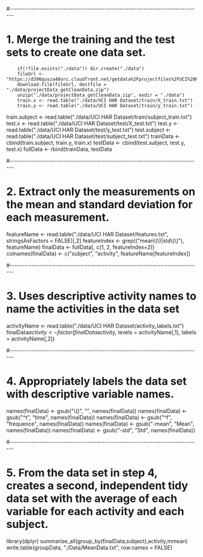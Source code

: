 #-------------------------------------------------------------------------------
# 1. Merge the training and the test sets to create one data set.
        if(!file.exists("./data")) dir.create("./data")
        fileUrl <- "https://d396qusza40orc.cloudfront.net/getdata%2Fprojectfiles%2FUCI%20HAR%20Dataset.zip"
        download.file(fileUrl, destfile = "./data/projectData_getCleanData.zip")
        unzip("./data/projectData_getCleanData.zip", exdir = "./data")
        train.x <- read.table("./data/UCI HAR Dataset/train/X_train.txt")
        train.y <- read.table("./data/UCI HAR Dataset/train/y_train.txt")
train.subject <- read.table("./data/UCI HAR Dataset/train/subject_train.txt")
test.x <- read.table("./data/UCI HAR Dataset/test/X_test.txt")
test.y <- read.table("./data/UCI HAR Dataset/test/y_test.txt")
test.subject <- read.table("./data/UCI HAR Dataset/test/subject_test.txt")
trainData <- cbind(train.subject, train.y, train.x)
testData <- cbind(test.subject, test.y, test.x)
fullData <- rbind(trainData, testData
                  
#-------------------------------------------------------------------------------
# 2. Extract only the measurements on the mean and standard deviation for each measurement. 
featureName <- read.table("./data/UCI HAR Dataset/features.txt", stringsAsFactors = FALSE)[,2]
featureIndex <- grep(("mean\\(\\)|std\\(\\)"), featureName)
finalData <- fullData[, c(1, 2, featureIndex+2)]
colnames(finalData) <- c("subject", "activity", featureName[featureIndex])

#-------------------------------------------------------------------------------
# 3. Uses descriptive activity names to name the activities in the data set
activityName <- read.table("./data/UCI HAR Dataset/activity_labels.txt")
finalData$activity <- factor(finalData$activity, levels = activityName[,1], labels = activityName[,2])

#-------------------------------------------------------------------------------
# 4. Appropriately labels the data set with descriptive variable names.
names(finalData) <- gsub("\\()", "", names(finalData))
names(finalData) <- gsub("^t", "time", names(finalData))
names(finalData) <- gsub("^f", "frequence", names(finalData))
names(finalData) <- gsub("-mean", "Mean", names(finalData))
names(finalData) <- gsub("-std", "Std", names(finalData))

#-------------------------------------------------------------------------------
# 5. From the data set in step 4, creates a second, independent tidy data set with the average of each variable for each activity and each subject.
library(dplyr)
summarise_all(group_by(finalData,subject),activity,mmean)
write.table(groupData, "./Data/MeanData.txt", row.names = FALSE)
    
